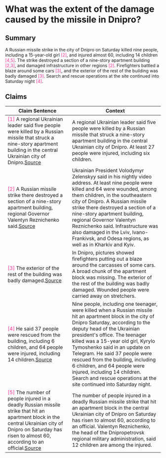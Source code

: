 # What was the extent of the damage caused by the missile in Dnipro?

## Summary
A Russian missile strike in the city of Dnipro on Saturday killed nine people, including a 15-year-old girl <font color=#FF3399>[2]</font>, and injured almost 60, including 14 children <font color=#FF3399>[4,5]</font>. The strike destroyed a section of a nine-story apartment building <font color=#FF3399>[2,3]</font>, and damaged infrastructure in other regions <font color=#FF3399>[2]</font>. Firefighters battled a blaze around some cars <font color=#FF3399>[3]</font>, and the exterior of the rest of the building was badly damaged <font color=#FF3399>[3]</font>. Search and rescue operations at the site continued into Saturday night <font color=#FF3399>[4]</font>.

## Claims
| Claim Sentence | Context |
|---|---|
|<font color=#FF3399>[1]</font> A regional Ukrainian leader said five people were killed by a Russian missile that struck a nine-story apartment building in the central Ukrainian city of Dnipro.<a href="https://www.cnn.com/europe/live-news/russia-ukraine-war-news-1-14-23/h_c4f7d05271e6ece82df46a6a89eb5883" target="_blank">Source</a>| A regional Ukrainian leader said five people were killed by a Russian missile that struck a nine-story apartment building in the central Ukrainian city of Dnipro. At least 27 people were injured, including six children.|
|<font color=#FF3399>[2]</font> A Russian missile strike there destroyed a section of a nine-story apartment building, regional Governor Valentyn Reznichenko said.<a href="https://www.eurasiareview.com/15012023-russia-damages-critical-infrastructure-across-ukraine-in-massive-attack/" target="_blank">Source</a>| Ukrainian President Volodymyr Zelenskyy said in his nightly video address. At least nine people were killed and 64 were wounded, among them children, in the southeastern city of Dnipro. A Russian missile strike there destroyed a section of a nine-story apartment building, regional Governor Valentyn Reznichenko said. Infrastructure was also damaged in the Lviv, Ivano-Frankivsk, and Odesa regions, as well as in Kharkiv and Kyiv.|
|<font color=#FF3399>[3]</font> The exterior of the rest of the building was badly damaged.<a href="https://www.reuters.com/world/europe/russian-missile-attack-hits-infrastructure-kyiv-officials-2023-01-14/" target="_blank">Source</a>| In Dnipro, pictures showed firefighters putting out a blaze around the carcasses of some cars. A broad chunk of the apartment block was missing. The exterior of the rest of the building was badly damaged. Wounded people were carried away on stretchers.|
|<font color=#FF3399>[4]</font> He said 37 people were rescued from the building, including 6 children, and 64 people were injured, including 14 children.<a href="https://www.cnn.com/europe/live-news/russia-ukraine-war-news-1-14-23/h_b3eae5063b0210504f64f3598147be23" target="_blank">Source</a>| Nine people, including one teenager, were killed when a Russian missile hit an apartment block in the city of Dnipro Saturday, according to the deputy head of the Ukrainian president's office. The teenager killed was a 15-year old girl, Kyrylo Tymoshenko said in an update on Telegram. He said 37 people were rescued from the building, including 6 children, and 64 people were injured, including 14 children. Search and rescue operations at the site continued into Saturday night.|
|<font color=#FF3399>[5]</font> The number of people injured in a deadly Russian missile strike that hit an apartment block in the central Ukrainian city of Dnipro on Saturday has risen to almost 60, according to an official.<a href="https://www.cnn.com/europe/live-news/russia-ukraine-war-news-1-14-23/h_dddc9ec5cc59d2499dfe40be6948a114" target="_blank">Source</a>| The number of people injured in a deadly Russian missile strike that hit an apartment block in the central Ukrainian city of Dnipro on Saturday has risen to almost 60, according to an official. Valentyn Reznichenko, the head of the Dnipropetrovsk regional military administration, said 12 children are among the injured.|
